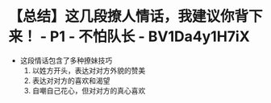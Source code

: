 # 【总结】这几段撩人情话，我建议你背下来！ - P1 - 不怕队长 - BV1Da4y1H7iX

-   这段情话包含了多种撩妹技巧
    1.  以姓方开头，表达对对方外貌的赞美
    2.  表达对对方的喜欢和渴望
    3.  自嘲自己花心，但对对方的真心喜欢